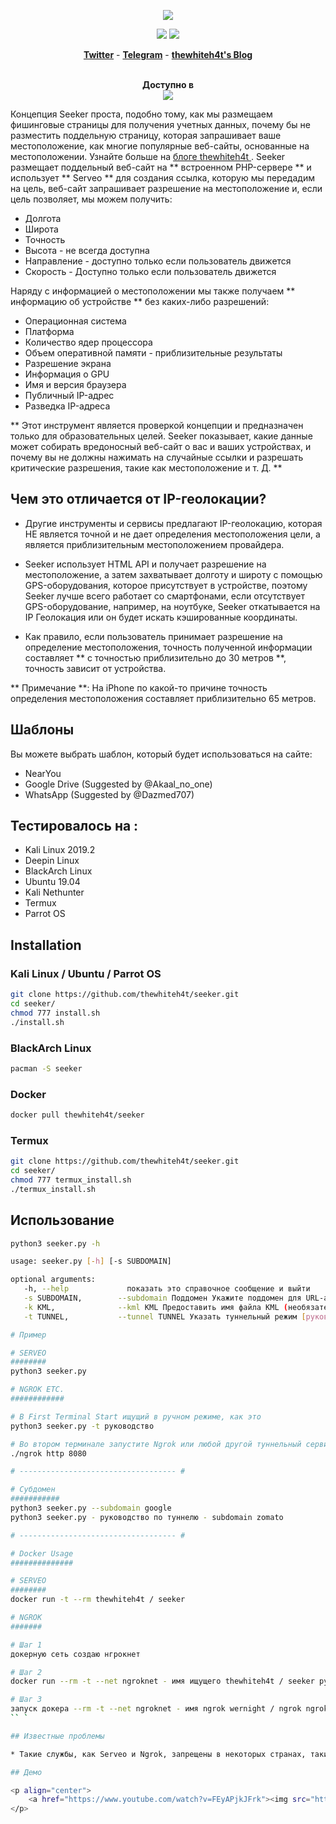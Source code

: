 <p align="center"><img src="https://i.imgur.com/DIpuNTI.jpg"></p>

<p align="center">
<img src="https://img.shields.io/badge/Python-3-brightgreen.svg?style=plastic">
<img src="https://img.shields.io/badge/Docker-✔-blue.svg?style=plastic">
</p>

<p align="center">
  <a href="https://twitter.com/thewhiteh4t"><b>Twitter</b></a>
  <span> - </span>
  <a href="https://t.me/thewhiteh4t"><b>Telegram</b></a>
  <span> - </span>
  <a href="https://thewhiteh4t.github.io"><b>thewhiteh4t's Blog</b></a>
</p>

<p align="center">
  <br>
  <b>Доступно в</b>
  <br>
  <img src="https://i.imgur.com/1wJVDV5.png">
</p>

Концепция Seeker проста, подобно тому, как мы размещаем фишинговые страницы для получения учетных данных, почему бы не разместить поддельную страницу, которая запрашивает ваше местоположение, как многие популярные веб-сайты, основанные на местоположении. Узнайте больше на <a href="https://thewhiteh4t.github.io"> блоге thewhiteh4t </a>. Seeker размещает поддельный веб-сайт на ** встроенном PHP-сервере ** и использует ** Serveo ** для создания ссылка, которую мы передадим на цель, веб-сайт запрашивает разрешение на местоположение и, если цель позволяет, мы можем получить:

* Долгота
* Широта
* Точность
* Высота - не всегда доступна
* Направление - доступно только если пользователь движется
* Скорость - Доступно только если пользователь движется

Наряду с информацией о местоположении мы также получаем ** информацию об устройстве ** без каких-либо разрешений:

* Операционная система
* Платформа
* Количество ядер процессора
* Объем оперативной памяти - приблизительные результаты
* Разрешение экрана
* Информация о GPU
* Имя и версия браузера
* Публичный IP-адрес
* Разведка IP-адреса

** Этот инструмент является проверкой концепции и предназначен только для образовательных целей. Seeker показывает, какие данные может собирать вредоносный веб-сайт о вас и ваших устройствах, и почему вы не должны нажимать на случайные ссылки и разрешать критические разрешения, такие как местоположение и т. Д. **

## Чем это отличается от IP-геолокации?

* Другие инструменты и сервисы предлагают IP-геолокацию, которая НЕ является точной и не дает определения местоположения цели, а является приблизительным местоположением провайдера.

* Seeker использует HTML API и получает разрешение на местоположение, а затем захватывает долготу и широту с помощью GPS-оборудования, которое присутствует в устройстве, поэтому Seeker лучше всего работает со смартфонами, если отсутствует GPS-оборудование, например, на ноутбуке, Seeker откатывается на IP Геолокация или он будет искать кэшированные координаты.

* Как правило, если пользователь принимает разрешение на определение местоположения, точность полученной информации составляет ** с точностью приблизительно до 30 метров **, точность зависит от устройства.

** Примечание **: На iPhone по какой-то причине точность определения местоположения составляет приблизительно 65 метров.

## Шаблоны

Вы можете выбрать шаблон, который будет использоваться на сайте:

* NearYou
* Google Drive (Suggested by @Akaal_no_one)
* WhatsApp (Suggested by @Dazmed707)

## Тестировалось на  :

* Kali Linux 2019.2
* Deepin Linux
* BlackArch Linux
* Ubuntu 19.04
* Kali Nethunter
* Termux
* Parrot OS

## Installation

### Kali Linux / Ubuntu / Parrot OS

```bash
git clone https://github.com/thewhiteh4t/seeker.git
cd seeker/
chmod 777 install.sh
./install.sh
```

### BlackArch Linux

```bash
pacman -S seeker
```

### Docker

```bash
docker pull thewhiteh4t/seeker
```

### Termux

```bash
git clone https://github.com/thewhiteh4t/seeker.git
cd seeker/
chmod 777 termux_install.sh
./termux_install.sh
```

## Использование

```bash
python3 seeker.py -h

usage: seeker.py [-h] [-s SUBDOMAIN]

optional arguments:
   -h, --help             показать это справочное сообщение и выйти
   -s SUBDOMAIN,        --subdomain Поддомен Укажите поддомен для URL-адреса Serveo (необязательно)
   -k KML,              --kml KML Предоставить имя файла KML (необязательно)
   -t TUNNEL,           --tunnel TUNNEL Указать туннельный режим [руководство]

# Пример

# SERVEO
########
python3 seeker.py

# NGROK ETC.
############

# В First Terminal Start ищущий в ручном режиме, как это
python3 seeker.py -t руководство

# Во втором терминале запустите Ngrok или любой другой туннельный сервис на порту 8080
./ngrok http 8080

# ----------------------------------- #

# Субдомен
###########
python3 seeker.py --subdomain google
python3 seeker.py - руководство по туннелю - subdomain zomato

# ----------------------------------- #

# Docker Usage
##############

# SERVEO
########
docker run -t --rm thewhiteh4t / seeker

# NGROK
#######

# Шаг 1
докерную сеть создаю нгрокнет

# Шаг 2
docker run --rm -t --net ngroknet - имя ищущего thewhiteh4t / seeker python3 seeker.py -t руководство

# Шаг 3
запуск докера --rm -t --net ngroknet - имя ngrok wernight / ngrok ngrok http seeker: 8080
`` `

## Известные проблемы

* Такие службы, как Serveo и Ngrok, запрещены в некоторых странах, таких как Россия и т. Д., Поэтому, если они запрещены в вашей стране, вы можете не получить URL-адрес, если нет, то сначала ПРОЧИТАЙТЕ ЗАКРЫТЫЕ ПРОБЛЕМЫ, если вашей проблемы нет в списке, создайте новую проблему ,

## Демо

<p align="center">
	<a href="https://www.youtube.com/watch?v=FEyAPjkJFrk"><img src="https://i.imgur.com/48yrleF.png"></a>
</p>
